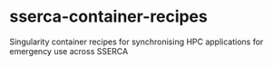 # sserca-container-recipes
Singularity container recipes for synchronising HPC applications for emergency use across SSERCA
